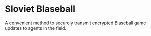 # Sloviet Blaseball

A convenient method to securely transmit encrypted Blaseball game updates to
agents in the field.
